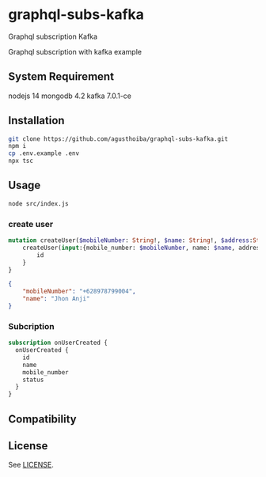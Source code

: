 # graphql-subs-kafka
Graphql subscription Kafka

Graphql subscription with kafka example

## System Requirement
nodejs 14
mongodb 4.2
kafka 7.0.1-ce
 
## Installation
```bash
git clone https://github.com/agusthoiba/graphql-subs-kafka.git
npm i
cp .env.example .env
npx tsc

```

## Usage
```bash
node src/index.js
```

### create user
```graphql
mutation createUser($mobileNumber: String!, $name: String!, $address:String) {
    createUser(input:{mobile_number: $mobileNumber, name: $name, address: $address}) {
        id
    }
}
```
```json
{
    "mobileNumber": "+628978799004",
    "name": "Jhon Anji"
}
```

### Subcription 
```graphql
subscription onUserCreated {
  onUserCreated {
    id
    name
    mobile_number
    status
  }
}
```


## Compatibility


## License

See [LICENSE](https://github.com/agusthoiba/graphql-subs-kafka/blob/main/LICENSE).
